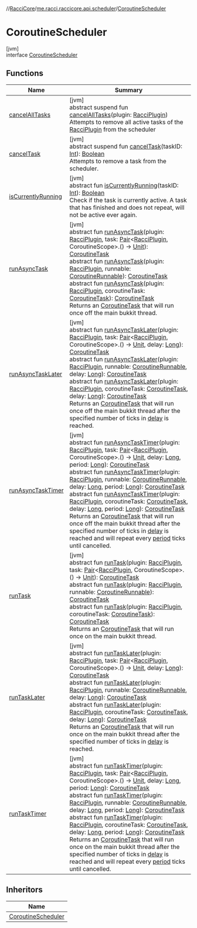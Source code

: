 //[RacciCore](../../../index.md)/[me.racci.raccicore.api.scheduler](../index.md)/[CoroutineScheduler](index.md)

# CoroutineScheduler

[jvm]\
interface [CoroutineScheduler](index.md)

## Functions

| Name | Summary |
|---|---|
| [cancelAllTasks](cancel-all-tasks.md) | [jvm]<br>abstract suspend fun [cancelAllTasks](cancel-all-tasks.md)(plugin: [RacciPlugin](../../me.racci.raccicore.api.plugin/-racci-plugin/index.md))<br>Attempts to remove all active tasks of the [RacciPlugin](../../me.racci.raccicore.api.plugin/-racci-plugin/index.md) from the scheduler |
| [cancelTask](cancel-task.md) | [jvm]<br>abstract suspend fun [cancelTask](cancel-task.md)(taskID: [Int](https://kotlinlang.org/api/latest/jvm/stdlib/kotlin/-int/index.html)): [Boolean](https://kotlinlang.org/api/latest/jvm/stdlib/kotlin/-boolean/index.html)<br>Attempts to remove a task from the scheduler. |
| [isCurrentlyRunning](is-currently-running.md) | [jvm]<br>abstract fun [isCurrentlyRunning](is-currently-running.md)(taskID: [Int](https://kotlinlang.org/api/latest/jvm/stdlib/kotlin/-int/index.html)): [Boolean](https://kotlinlang.org/api/latest/jvm/stdlib/kotlin/-boolean/index.html)<br>Check if the task is currently active. A task that has finished and does not repeat, will not be active ever again. |
| [runAsyncTask](run-async-task.md) | [jvm]<br>abstract fun [runAsyncTask](run-async-task.md)(plugin: [RacciPlugin](../../me.racci.raccicore.api.plugin/-racci-plugin/index.md), task: [Pair](https://kotlinlang.org/api/latest/jvm/stdlib/kotlin/-pair/index.html)&lt;[RacciPlugin](../../me.racci.raccicore.api.plugin/-racci-plugin/index.md), CoroutineScope&gt;.() -&gt; [Unit](https://kotlinlang.org/api/latest/jvm/stdlib/kotlin/-unit/index.html)): [CoroutineTask](../-coroutine-task/index.md)<br>abstract fun [runAsyncTask](run-async-task.md)(plugin: [RacciPlugin](../../me.racci.raccicore.api.plugin/-racci-plugin/index.md), runnable: [CoroutineRunnable](../-coroutine-runnable/index.md)): [CoroutineTask](../-coroutine-task/index.md)<br>abstract fun [runAsyncTask](run-async-task.md)(plugin: [RacciPlugin](../../me.racci.raccicore.api.plugin/-racci-plugin/index.md), coroutineTask: [CoroutineTask](../-coroutine-task/index.md)): [CoroutineTask](../-coroutine-task/index.md)<br>Returns an [CoroutineTask](../-coroutine-task/index.md) that will run once off the main bukkit thread. |
| [runAsyncTaskLater](run-async-task-later.md) | [jvm]<br>abstract fun [runAsyncTaskLater](run-async-task-later.md)(plugin: [RacciPlugin](../../me.racci.raccicore.api.plugin/-racci-plugin/index.md), task: [Pair](https://kotlinlang.org/api/latest/jvm/stdlib/kotlin/-pair/index.html)&lt;[RacciPlugin](../../me.racci.raccicore.api.plugin/-racci-plugin/index.md), CoroutineScope&gt;.() -&gt; [Unit](https://kotlinlang.org/api/latest/jvm/stdlib/kotlin/-unit/index.html), delay: [Long](https://kotlinlang.org/api/latest/jvm/stdlib/kotlin/-long/index.html)): [CoroutineTask](../-coroutine-task/index.md)<br>abstract fun [runAsyncTaskLater](run-async-task-later.md)(plugin: [RacciPlugin](../../me.racci.raccicore.api.plugin/-racci-plugin/index.md), runnable: [CoroutineRunnable](../-coroutine-runnable/index.md), delay: [Long](https://kotlinlang.org/api/latest/jvm/stdlib/kotlin/-long/index.html)): [CoroutineTask](../-coroutine-task/index.md)<br>abstract fun [runAsyncTaskLater](run-async-task-later.md)(plugin: [RacciPlugin](../../me.racci.raccicore.api.plugin/-racci-plugin/index.md), coroutineTask: [CoroutineTask](../-coroutine-task/index.md), delay: [Long](https://kotlinlang.org/api/latest/jvm/stdlib/kotlin/-long/index.html)): [CoroutineTask](../-coroutine-task/index.md)<br>Returns an [CoroutineTask](../-coroutine-task/index.md) that will run once off the main bukkit thread after the specified number of ticks in [delay](run-async-task-later.md) is reached. |
| [runAsyncTaskTimer](run-async-task-timer.md) | [jvm]<br>abstract fun [runAsyncTaskTimer](run-async-task-timer.md)(plugin: [RacciPlugin](../../me.racci.raccicore.api.plugin/-racci-plugin/index.md), task: [Pair](https://kotlinlang.org/api/latest/jvm/stdlib/kotlin/-pair/index.html)&lt;[RacciPlugin](../../me.racci.raccicore.api.plugin/-racci-plugin/index.md), CoroutineScope&gt;.() -&gt; [Unit](https://kotlinlang.org/api/latest/jvm/stdlib/kotlin/-unit/index.html), delay: [Long](https://kotlinlang.org/api/latest/jvm/stdlib/kotlin/-long/index.html), period: [Long](https://kotlinlang.org/api/latest/jvm/stdlib/kotlin/-long/index.html)): [CoroutineTask](../-coroutine-task/index.md)<br>abstract fun [runAsyncTaskTimer](run-async-task-timer.md)(plugin: [RacciPlugin](../../me.racci.raccicore.api.plugin/-racci-plugin/index.md), runnable: [CoroutineRunnable](../-coroutine-runnable/index.md), delay: [Long](https://kotlinlang.org/api/latest/jvm/stdlib/kotlin/-long/index.html), period: [Long](https://kotlinlang.org/api/latest/jvm/stdlib/kotlin/-long/index.html)): [CoroutineTask](../-coroutine-task/index.md)<br>abstract fun [runAsyncTaskTimer](run-async-task-timer.md)(plugin: [RacciPlugin](../../me.racci.raccicore.api.plugin/-racci-plugin/index.md), coroutineTask: [CoroutineTask](../-coroutine-task/index.md), delay: [Long](https://kotlinlang.org/api/latest/jvm/stdlib/kotlin/-long/index.html), period: [Long](https://kotlinlang.org/api/latest/jvm/stdlib/kotlin/-long/index.html)): [CoroutineTask](../-coroutine-task/index.md)<br>Returns an [CoroutineTask](../-coroutine-task/index.md) that will run once off the main bukkit thread after the specified number of ticks in [delay](run-async-task-timer.md) is reached and will repeat every [period](run-async-task-timer.md) ticks until cancelled. |
| [runTask](run-task.md) | [jvm]<br>abstract fun [runTask](run-task.md)(plugin: [RacciPlugin](../../me.racci.raccicore.api.plugin/-racci-plugin/index.md), task: [Pair](https://kotlinlang.org/api/latest/jvm/stdlib/kotlin/-pair/index.html)&lt;[RacciPlugin](../../me.racci.raccicore.api.plugin/-racci-plugin/index.md), CoroutineScope&gt;.() -&gt; [Unit](https://kotlinlang.org/api/latest/jvm/stdlib/kotlin/-unit/index.html)): [CoroutineTask](../-coroutine-task/index.md)<br>abstract fun [runTask](run-task.md)(plugin: [RacciPlugin](../../me.racci.raccicore.api.plugin/-racci-plugin/index.md), runnable: [CoroutineRunnable](../-coroutine-runnable/index.md)): [CoroutineTask](../-coroutine-task/index.md)<br>abstract fun [runTask](run-task.md)(plugin: [RacciPlugin](../../me.racci.raccicore.api.plugin/-racci-plugin/index.md), coroutineTask: [CoroutineTask](../-coroutine-task/index.md)): [CoroutineTask](../-coroutine-task/index.md)<br>Returns an [CoroutineTask](../-coroutine-task/index.md) that will run once on the main bukkit thread. |
| [runTaskLater](run-task-later.md) | [jvm]<br>abstract fun [runTaskLater](run-task-later.md)(plugin: [RacciPlugin](../../me.racci.raccicore.api.plugin/-racci-plugin/index.md), task: [Pair](https://kotlinlang.org/api/latest/jvm/stdlib/kotlin/-pair/index.html)&lt;[RacciPlugin](../../me.racci.raccicore.api.plugin/-racci-plugin/index.md), CoroutineScope&gt;.() -&gt; [Unit](https://kotlinlang.org/api/latest/jvm/stdlib/kotlin/-unit/index.html), delay: [Long](https://kotlinlang.org/api/latest/jvm/stdlib/kotlin/-long/index.html)): [CoroutineTask](../-coroutine-task/index.md)<br>abstract fun [runTaskLater](run-task-later.md)(plugin: [RacciPlugin](../../me.racci.raccicore.api.plugin/-racci-plugin/index.md), runnable: [CoroutineRunnable](../-coroutine-runnable/index.md), delay: [Long](https://kotlinlang.org/api/latest/jvm/stdlib/kotlin/-long/index.html)): [CoroutineTask](../-coroutine-task/index.md)<br>abstract fun [runTaskLater](run-task-later.md)(plugin: [RacciPlugin](../../me.racci.raccicore.api.plugin/-racci-plugin/index.md), coroutineTask: [CoroutineTask](../-coroutine-task/index.md), delay: [Long](https://kotlinlang.org/api/latest/jvm/stdlib/kotlin/-long/index.html)): [CoroutineTask](../-coroutine-task/index.md)<br>Returns an [CoroutineTask](../-coroutine-task/index.md) that will run once on the main bukkit thread after the specified number of ticks in [delay](run-task-later.md) is reached. |
| [runTaskTimer](run-task-timer.md) | [jvm]<br>abstract fun [runTaskTimer](run-task-timer.md)(plugin: [RacciPlugin](../../me.racci.raccicore.api.plugin/-racci-plugin/index.md), task: [Pair](https://kotlinlang.org/api/latest/jvm/stdlib/kotlin/-pair/index.html)&lt;[RacciPlugin](../../me.racci.raccicore.api.plugin/-racci-plugin/index.md), CoroutineScope&gt;.() -&gt; [Unit](https://kotlinlang.org/api/latest/jvm/stdlib/kotlin/-unit/index.html), delay: [Long](https://kotlinlang.org/api/latest/jvm/stdlib/kotlin/-long/index.html), period: [Long](https://kotlinlang.org/api/latest/jvm/stdlib/kotlin/-long/index.html)): [CoroutineTask](../-coroutine-task/index.md)<br>abstract fun [runTaskTimer](run-task-timer.md)(plugin: [RacciPlugin](../../me.racci.raccicore.api.plugin/-racci-plugin/index.md), runnable: [CoroutineRunnable](../-coroutine-runnable/index.md), delay: [Long](https://kotlinlang.org/api/latest/jvm/stdlib/kotlin/-long/index.html), period: [Long](https://kotlinlang.org/api/latest/jvm/stdlib/kotlin/-long/index.html)): [CoroutineTask](../-coroutine-task/index.md)<br>abstract fun [runTaskTimer](run-task-timer.md)(plugin: [RacciPlugin](../../me.racci.raccicore.api.plugin/-racci-plugin/index.md), coroutineTask: [CoroutineTask](../-coroutine-task/index.md), delay: [Long](https://kotlinlang.org/api/latest/jvm/stdlib/kotlin/-long/index.html), period: [Long](https://kotlinlang.org/api/latest/jvm/stdlib/kotlin/-long/index.html)): [CoroutineTask](../-coroutine-task/index.md)<br>Returns an [CoroutineTask](../-coroutine-task/index.md) that will run once on the main bukkit thread after the specified number of ticks in [delay](run-task-timer.md) is reached and will repeat every [period](run-task-timer.md) ticks until cancelled. |

## Inheritors

| Name |
|---|
| [CoroutineScheduler](../../me.racci.raccicore.core.scheduler/-coroutine-scheduler/index.md) |
